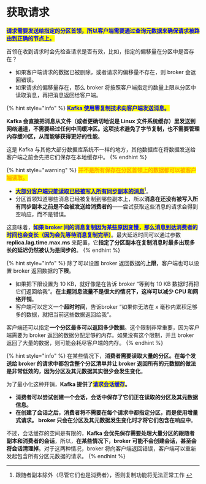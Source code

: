 # 获取请求

<mark style="color:blue;">**请求需要发送给指定的分区首领，所以客户端需要通过查询元数据来确保请求被路由到正确的节点上。**</mark>

首领在收到请求时会先检查请求是否有效，比如，指定的偏移量在分区中是否存在？

* 如果客户端请求的数据已被删除，或者请求的偏移量不存在，则 broker 会返回错误。
* 如果请求的偏移量存在，那么 broker 将按照客户端指定的数量上限从分区中读取消息，再把消息返回给客户端。

{% hint style="info" %}
<mark style="color:blue;">**Kafka 使用零复制技术向客户端发送消息。**</mark>

**Kafka 会直接把消息从文件（或者更确切地说是 Linux 文件系统缓存）里发送到网络通道，不需要经过任何中间缓冲区。这项技术避免了字节复制，也不需要管理内存缓冲区，从而能够获得更好的性能**。

这是 Kafka 与其他大部分数据库系统不一样的地方，其他数据库在将数据发送给客户端之前会先把它们保存在本地缓存中。
{% endhint %}

{% hint style="warning" %}
<mark style="color:orange;">**并不是所有保存在分区首领上的数据都可以被客户端读取。**</mark>

* [<mark style="color:blue;">**大部分客户端只能读取已经被写入所有同步副本的消息**</mark>](#user-content-fn-1)[^1]。
* 分区首领知道哪些消息已经被复制到哪些副本上，所以**消息在还没有被写入所有同步副本之前是不会被发送给消费者的**——尝试获取这些消息的请求会得到空响应，而不是错误。

这意味着，<mark style="color:blue;">**如果 broker 间的消息复制因为某些原因变慢，那么消息到达消费者的时间也会变长（因为会先等待消息复制完毕）**</mark>。最大延迟时间可以通过参数 **replica.lag.time.max.ms** 来配置，它**指定了分区副本在复制消息时最多出现多长的延迟仍然被认为是同步的**。
{% endhint %}

{% hint style="info" %}
除了可以设置 broker 返回数据的**上限**，客户端也可以设置 broker 返回数据的**下限**。

* 如果把下限设置为 10 KB，就好像是在告诉 broker “等到有 10 KB 数据时再把它们返回给我”。**在主题消息流量不是很大的情况下，这样可以减少 CPU 和网络开销**。
* 客户端可以定义一个**超时时间**，告诉broker “如果你无法在 x 毫秒内累积足够多的数据，就把当前这些数据返回给我”。

客户端还可以指定**一个分区最多可以返回多少数据**。这个限制非常重要，因为客户端需要为 broker 返回的数据分配足够的内存。如果没有这个限制，并且 broker 返回了大量的数据，则可能会耗尽客户端的内存。
{% endhint %}

{% hint style="info" %}
在某些情况下，**消费者需要读取大量的分区。在每个发送给 broker 的请求中都包含整个分区清单并让 broker 返回所有的元数据的做法是非常低效的，**因为**分区及其元数据其实很少会发生变化**。

为了最小化这种开销，**Kafka 提供了**<mark style="color:blue;">**请求会话缓存**</mark>**。**

* **消费者可以尝试创建一个会话，会话中保存了它们正在读取的分区及其元数据信息。**
* **在创建了会话之后，消费者将不需要在每个请求中都指定分区，而是使用增量式请求。 broker 只会在分区及其元数据发生变化时才将它们包含在响应中**。

不过，会话缓存的空间是有限的，**Kafka 会优先保存需要处理大量分区的跟随者副本和消费者的会话**，所以，**在某些情况下，broker 可能不会创建会话，甚至会将会话清理掉**。对于这两种情况，broker 将向客户端返回错误，客户端可以重新发起包含所有分区元数据的请求。
{% endhint %}

[^1]: 跟随者副本除外（尽管它们也是消费者），否则复制功能将无法正常工作&#x20;
